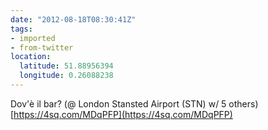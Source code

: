 ```yaml
---
date: "2012-08-18T08:30:41Z"
tags:
- imported
- from-twitter
location:
  latitude: 51.88956394
  longitude: 0.26088238
---
```

Dov'è il bar? \(@ London Stansted Airport \(STN\) w/ 5 others\) [https://4sq.com/MDqPFP](https://4sq.com/MDqPFP)
